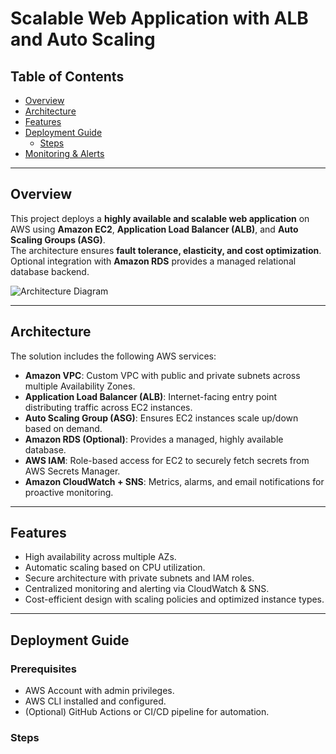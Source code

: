 # Scalable Web Application with ALB and Auto Scaling

## Table of Contents
- [Overview](#overview)
- [Architecture](#architecture)
- [Features](#features)
- [Deployment Guide](#deployment-guide)
  - [Steps](#steps)
- [Monitoring & Alerts](#monitoring--alerts)

---

## Overview
This project deploys a **highly available and scalable web application** on AWS using **Amazon EC2**, **Application Load Balancer (ALB)**, and **Auto Scaling Groups (ASG)**.  
The architecture ensures **fault tolerance, elasticity, and cost optimization**.  
Optional integration with **Amazon RDS** provides a managed relational database backend.  

![Architecture Diagram](<img width="1156" height="640" alt="architecture-diagram" src="https://github.com/user-attachments/assets/43130c79-a68e-4f80-a6b8-97bf10e91ad8" />
)

---

## Architecture
The solution includes the following AWS services:

- **Amazon VPC**: Custom VPC with public and private subnets across multiple Availability Zones.  
- **Application Load Balancer (ALB)**: Internet-facing entry point distributing traffic across EC2 instances.  
- **Auto Scaling Group (ASG)**: Ensures EC2 instances scale up/down based on demand.  
- **Amazon RDS (Optional)**: Provides a managed, highly available database.  
- **AWS IAM**: Role-based access for EC2 to securely fetch secrets from AWS Secrets Manager.  
- **Amazon CloudWatch + SNS**: Metrics, alarms, and email notifications for proactive monitoring.  

---

## Features
- High availability across multiple AZs.  
- Automatic scaling based on CPU utilization.  
- Secure architecture with private subnets and IAM roles.  
- Centralized monitoring and alerting via CloudWatch & SNS.  
- Cost-efficient design with scaling policies and optimized instance types.  

---

## Deployment Guide

### Prerequisites
- AWS Account with admin privileges.  
- AWS CLI installed and configured.  
- (Optional) GitHub Actions or CI/CD pipeline for automation.  

### Steps

